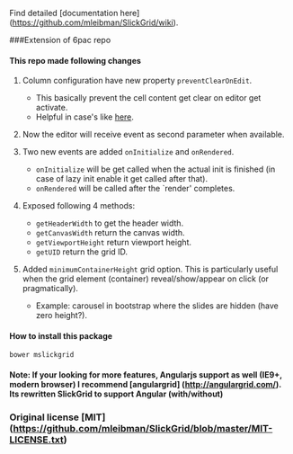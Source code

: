 Find detailed [documentation here] (https://github.com/mleibman/SlickGrid/wiki).

###Extension of 6pac repo

#### This repo made following changes

1. Column configuration have new property `preventClearOnEdit`.
    - This basically prevent the cell content get clear on editor get activate.
    - Helpful in case's like [here](https://github.com/6pac/SlickGrid/issues/11).

2. Now the editor will receive event as second parameter when available.

3. Two new events are added `onInitialize` and `onRendered`.
    - `onInitialize` will be get called when the actual init is finished (in case of lazy init enable it get called after that).
    - `onRendered` will be called after the `render' completes.
    
4. Exposed following 4 methods:
    - `getHeaderWidth` to get the header width.
    - `getCanvasWidth` return the canvas width.
    - `getViewportHeight` return viewport height.
    - `getUID` return the grid ID.

5. Added `minimumContainerHeight` grid option. This is particularly useful when the grid element (container) reveal/show/appear on click (or pragmatically). 
    - Example: carousel in bootstrap where the slides are hidden (have zero height?).
    
    
#### How to install this package

`bower mslickgrid`


#### Note: If your looking for more features, Angularjs support as well (IE9+, modern browser) I recommend [angulargrid] (http://angulargrid.com/). Its rewritten SlickGrid to support Angular (with/without)

### Original license [MIT] (https://github.com/mleibman/SlickGrid/blob/master/MIT-LICENSE.txt) 